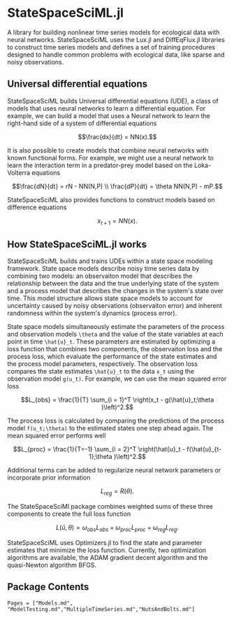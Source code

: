 # StateSpaceSciML.jl

A library for building nonlinear time series models for ecological data with neural networks. StateSpaceSciML uses the Lux.jl and DiffEqFlux.jl libraries to construct time series models and defines a set of training procedures designed to handle common problems with ecological data, like sparse and noisy observations.

## Universal differential equations

StateSpaceSciML builds Universal differential equations (UDE), a class of models that uses neural networks to learn a differential equation. For example, we can build a model that uses a Neural network to learn the right-hand side of a system of differential equations

```math
\frac{dx}{dt} = NN(x).
```

It is also possible to create models that combine neural networks with known functional forms. For example, we might use a neural network to learn the interaction term in a predator-prey model based on the Loka-Volterra equations

```math
\frac{dN}{dt} = rN - NN(N,P) \\
\frac{dP}{dt} = \theta NN(N,P) - mP.
```

StateSpaceSciML also provides functions to construct models based on difference equations

```math
x_{t+1} = NN(x).
```

## How StateSpaceSciML.jl works

StateSpaceSciML builds and trains UDEs within a state space modeling framework. State space models describe noisy time series data by combining two models: an observaiton model that describes the relationship between the data and the true underlying state of the system and a process model that describes the changes in the system's state over time. This model structure allows state space models to account for uncertainty caused by noisy observations (observaiton error) and inherent randomness within the system's dynamics (process error).

State space models simultaneously estimate the parameters of the process and observation models ``\theta`` and the value of the state variables at each point in time ``\hat{u}_t``. These parameters are estimated by optimizing a loss function that combines two components, the observaiton loss and the process loss, which evaluate the performance of the state estimates and the process model parameters, respectively. The observation loss compares the state estimates ``\hat{u}_t`` to the data ``x_t`` using the observation model ``g(u_t)``. For example, we can use the mean squared error loss

```math
L_{obs} = \frac{1}{T} \sum_{i = 1}^T \right(x_t - g(\hat{u}_t;\theta )\left)^2.
```

The process loss is calculated by comparing the predictions of the process model ``f(u_t;\theta)`` to the estimated states one step ahead again. The mean squared error performs well

```math
L_{proc} = \frac{1}{T=-1} \sum_{i = 2}^T \right(\hat{u}_t - f(\hat{u}_{t-1};\theta )\left)^2.
```

Additional terms can be added to regularize neural network parameters or incorporate prior information

```math
L_{reg} = R(\theta).
```

The StateSpaceSciMl package combines weighted sums of these three components to create the full loss function

```math
L(\hat{u},\theta) = \omega_{obs} L_{obs} + \omega_{proc} L_{proc} + \omega_{reg} L_{reg}.
```

StateSpaceSciML uses Optimizers.jl to find the state and parameter estimates that minimize the loss function. Currently, two optimization algorithms are available, the ADAM gradient decent algorithm and the quasi-Newton algorithm BFGS.


## Package Contents
```@contents
Pages = ["Models.md", "ModelTesting.md","MultipleTimeSeries.md","NutsAndBolts.md"]
```



